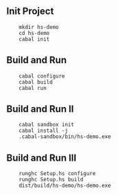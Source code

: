 ## Init Project

		mkdir hs-demo
		cd hs-demo
		cabal init

## Build and Run

		cabal configure
		cabal build
		cabal run

## Build and Run II

		cabal sandbox init
		cabal install -j
		.cabal-sandbox/bin/hs-demo.exe

## Build and Run III

		runghc Setup.hs configure
		runghc Setup.hs build
		dist/build/hs-demo/hs-demo.exe
